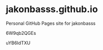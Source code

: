 # jakonbasss.github.io
Personal GitHub Pages site for jakonbasss


















































6W9qb2QGEs

uYB6IdTXU
